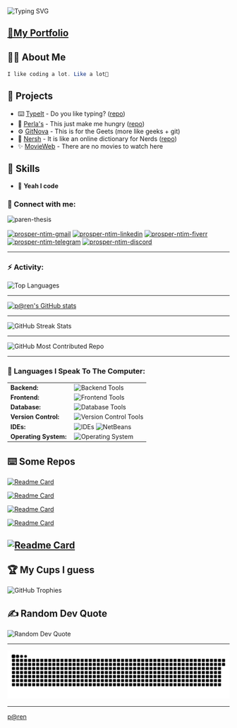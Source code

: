 <link rel="stylesheet" type='text/css' href="https://cdn.jsdelivr.net/gh/devicons/devicon@latest/devicon.min.css" />

<img src="https://readme-typing-svg.herokuapp.com?font=Quicksand&weight=600&size=28&pause=1000&color=0891B2&center=true&vCenter=true&random=false&width=600&height=70&lines=Hello!+I'm+Prosper+Ntim+(p@ren);Full-Stack+Developer;I+Develope+Android+Apps;UI/UX+Enthusiast;Problem+Solver" alt="Typing SVG" />

## [📄My Portfolio](https://paren-thesis.github.io/prosper-portfolio/)

## 👋🏽 About Me

```java
I like coding a lot. Like a lot🥲
```

## 🚀 Projects

-   ⌨️ [TypeIt](https://paren-thesis.github.io/TypeIt/) - Do you like typing? ([repo](https://github.com/paren-thesis/TypeIt))
-   🍔 [Perla's](https://paren-thesis.github.io/Perla-s/) - This just make me hungry ([repo](https://github.com/paren-thesis/Perla-s))
-   ⚙️ [GitNova](https://github.com/paren-thesis/GitNova) - This is for the Geets (more like geeks + git)
-   🤖 [Nersh](https://paren-thesis.github.io/Nersh) - It is like an online dictionary for Nerds ([repo](https://github.com/paren-thesis/Nersh))
-   ✨ [MovieWeb](https://paren-thesis.github.io/ViewVault) - There are no movies to watch here

## 💼 Skills

-   💬 **Yeah I code**
<h3>🔗 Connect with me:</h3>

<img src="https://komarev.com/ghpvc/?username=paren-thesis&label=Profile%20views&color=0e75b6&style=flat" alt="paren-thesis" />

<a href="mailto:ntimprosper308@gmail.com" target="blank"><img align="center" src="https://img.shields.io/badge/Gmail-D14836?style=for-the-badge&logo=gmail&logoColor=white" alt="prosper-ntim-gmail" /></a>
<a href="https://www.linkedin.com/in/prosper-ntim-9bb6ba2bb/" target="blank"><img align="center" src="https://img.shields.io/badge/LinkedIn-blue?style=for-the-badge&logo=linkedin&logoColor=white" alt="prosper-ntim-linkedin" /></a>
<a href="https://www.fiverr.com/prosper_ntim?public_mode=true" target="blank"><img align="center" src="https://img.shields.io/badge/Fiverr-1DBF73?style=for-the-badge&logo=fiverr&logoColor=white" alt="prosper-ntim-fiverr" /></a>
<a href="https://t.me/paren7" target="blank"><img align="center" src="https://img.shields.io/badge/Telegram-2CA5E0?style=for-the-badge&logo=telegram&logoColor=white" alt="prosper-ntim-telegram" /></a>
<a href="https://discord.gg/9mzhMrzD" target="blank"><img align="center" src="https://img.shields.io/badge/Discord-5865F2?style=for-the-badge&logo=discord&logoColor=white" alt="prosper-ntim-discord" /></a>

---

<h3>⚡ Activity:</h3>

<img height="180em" width="450em" src="https://github-readme-stats.vercel.app/api/top-langs?username=paren-thesis&show_icons=true&locale=en&theme=gruvbox&border_color=61dafb&layout=compact" alt="Top Languages" />

---

<a href="http://www.github.com/paren-thesis">
  <img src="https://github-readme-stats.vercel.app/api?username=paren-thesis&show_icons=true&count_private=true&border_color=61dafb&title_color=0891b2&icon_color=0891b2&ring_color=0891b2&theme=gruvbox&show=reviews,discussions_started,discussions_answered,prs_merged,prs_merged_percentage" alt="p@ren's GitHub stats" />
</a>

---

<img height="180em" src="https://github-readme-streak-stats.herokuapp.com/?user=paren-thesis&theme=gruvbox&border_color=61dafb" alt="GitHub Streak Stats" />

---

<img src="https://github-contributor-stats.vercel.app/api?username=paren-thesis&limit=6&theme=gruvbox&border_color=61dafb&combine_all_yearly_contributions=true" alt="GitHub Most Contributed Repo" />

---

<h3>🧰 Languages I Speak To The Computer:</h3>

<table>
    <tr>
        <td style="font-weight: bold; padding-right: 10px;">Backend:</td>
        <td><img height="40" src="https://skillicons.dev/icons?i=spring,python,javascript,nodejs,php" alt="Backend Tools"/></td>
    </tr>
    <tr>
        <td style="font-weight: bold; padding-right: 10px;">Frontend:</td>
        <td><img height="40" src="https://skillicons.dev/icons?i=java,html,css,js,react,tailwind" alt="Frontend Tools"/></td>
    </tr>
    <tr>
        <td style="font-weight: bold; padding-right: 10px;">Database:</td>
        <td><img height="40" src="https://skillicons.dev/icons?i=mysql,firebase,mongodb" alt="Database Tools"/></td>
    </tr>
    <tr>
        <td style="font-weight: bold; padding-right: 10px;">Version Control:</td>
        <td><img height="40" src="https://skillicons.dev/icons?i=git,github,gitlab" alt="Version Control Tools"/></td>
    </tr>
<tr>
    <td style="font-weight: bold; padding-right: 10px;">IDEs:</td>
    <td>
        <img height="40" src="https://skillicons.dev/icons?i=vscode,pycharm,vim,androidstudio" alt="IDEs"/>
        <img height="40" src="https://skills.syvixor.com/api/icons?i=netbeans,intellij" alt="NetBeans"/>
    </td>
</tr>
    <tr>
        <td style="font-weight: bold; padding-right: 10px;">Operating System:</td>
        <td><img height="40" src="https://skillicons.dev/icons?i=windows,linux" alt="Operating System"/></td>
    </tr>
</table>

<h2>⌨️ Some Repos</h2>

[![Readme Card](https://github-readme-stats.vercel.app/api/pin/?username=paren-thesis&theme=gruvbox&border_color=61dafb&repo=OnNo-git)](https://github.com/paren-thesis/OnNo-git)

[![Readme Card](https://github-readme-stats.vercel.app/api/pin/?username=paren-thesis&theme=gruvbox&border_color=61dafb&repo=GitNova)](https://github.com/paren-thesis/GitNova)

[![Readme Card](https://github-readme-stats.vercel.app/api/pin/?username=paren-thesis&repo=Nersh&theme=gruvbox&border_color=61dafb)](https://github.com/paren-thesis/Nersh)

[![Readme Card](https://github-readme-stats.vercel.app/api/pin/?username=paren-thesis&repo=TypeIt&theme=gruvbox&border_color=61dafb)](https://github.com/paren-thesis/TypeIt)

## [![Readme Card](https://github-readme-stats.vercel.app/api/pin/?username=paren-thesis&repo=FramesPractice&theme=gruvbox&border_color=61dafb)](https://github.com/paren-thesis/FramesPractice)

<h2>🏆 My Cups I guess</h2>
<img src="https://github-profile-trophy.vercel.app/?username=paren-thesis&theme=gruvbox&no-frame=true&no-bg=true" alt="GitHub Trophies" />

<h2>✍️ Random Dev Quote</h2>
<img src="https://quotes-github-readme.vercel.app/api?type=horizontal&theme=gruvbox" alt="Random Dev Quote" />

---

<img src="https://raw.githubusercontent.com/paren-thesis/paren-thesis/output/snake.svg" alt="Snake animation" />

---

<a href="https://github.com/paren-thesis">p@ren</a>
